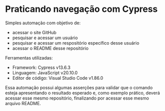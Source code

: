 # Praticando navegação com Cypress

Simples automação com objetivo de:
- acessar o site GitHub
- pesquisar e acessar um usuário
- pesquisar e acessar um respositório específico desse usuário
- acessar o README desse repositório


Ferramentas utilizadas:
- Framework: Cypress v13.6.3
- Linguagem: JavaScript v20.10.0
- Editor de código: Visual Studio Code v1.86.0

Essa automação possui algumas asserções para validar que o comando esteja apresentando o resultado esperado e, como exemplo prático, deverá acessar esse mesmo repositório, finalizando por acessar esse mesmo arquivo README.
